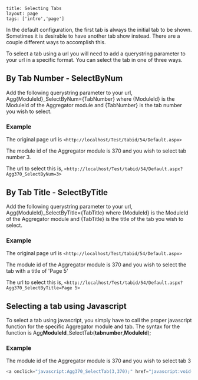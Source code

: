 ```
title: Selecting Tabs
layout: page
tags: ['intro','page']
```

In the default configuration, the first tab is always the initial tab to
be shown. Sometimes it is desirable to have another tab show instead.
There are a couple different ways to accomplish this.

To select a tab using a url you will need to add a querystring parameter
to your url in a specific format. You can select the tab in one of three
ways.

## By Tab Number - SelectByNum

Add the following querystring parameter to your url,
Agg{ModuleId}\_SelectByNum={TabNumber} where {ModuleId} is the
ModuleId of the Aggregator module and {TabNumber} is the tab number you
wish to select.

### Example

The original page url is ```<http://localhost/Test/tabid/54/Default.aspx>```

The module id of the Aggregator module is 370 and you wish to select tab
number 3.

The url to select this is, ```<http://localhost/Test/tabid/54/Default.aspx?Agg370_SelectByNum=3>```

## By Tab Title - SelectByTitle

Add the following querystring parameter to your url,
Agg{ModuleId}\_SelectByTitle={TabTitle} where {ModuleId} is the
ModuleId of the Aggregator module and {TabTitle} is the title of the tab
you wish to select.

### Example

The original page url is ```<http://localhost/Test/tabid/54/Default.aspx>```

The module id of the Aggregator module is 370 and you wish to select the
tab with a title of 'Page 5'

The url to select this is, ```<http://localhost/Test/tabid/54/Default.aspx?Agg370_SelectByTitle=Page 5>```


## Selecting a tab using Javascript

To select a tab using javascript, you simply have to call the proper
javascript function for the specific Aggregator module and tab. The
syntax for the function is Agg**ModuleId**\_SelectTab(**tabnumber**,**ModuleId**);

### Example

The module id of the Aggregator module is 370 and you wish to select tab
3

``` js
<a onclick="javascript:Agg370_SelectTab(3,370);" href="javascript:void(0)">Link To Tab 3</a>
```
